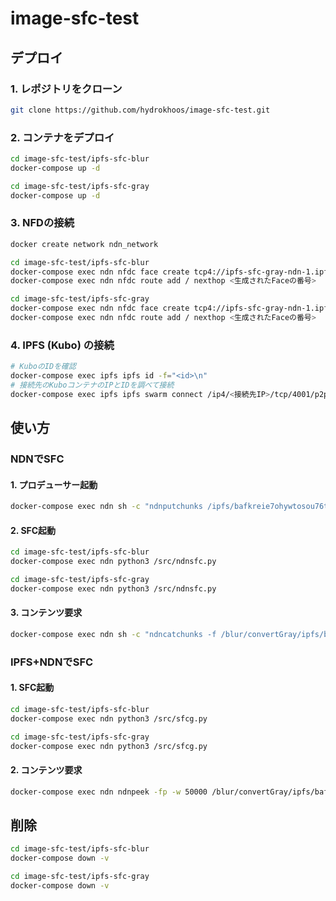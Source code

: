 # image-sfc-test

## デプロイ
### 1. レポジトリをクローン
```sh
git clone https://github.com/hydrokhoos/image-sfc-test.git
```

### 2. コンテナをデプロイ
```sh
cd image-sfc-test/ipfs-sfc-blur
docker-compose up -d
```
```sh
cd image-sfc-test/ipfs-sfc-gray
docker-compose up -d
```

### 3. NFDの接続
```sh
docker create network ndn_network
```
```sh
cd image-sfc-test/ipfs-sfc-blur
docker-compose exec ndn nfdc face create tcp4://ipfs-sfc-gray-ndn-1.ipfs_network
docker-compose exec ndn nfdc route add / nexthop <生成されたFaceの番号>
```
```sh
cd image-sfc-test/ipfs-sfc-gray
docker-compose exec ndn nfdc face create tcp4://ipfs-sfc-gray-ndn-1.ipfs_network
docker-compose exec ndn nfdc route add / nexthop <生成されたFaceの番号>
```

### 4. IPFS (Kubo) の接続
```sh
# KuboのIDを確認
docker-compose exec ipfs ipfs id -f="<id>\n"
# 接続先のKuboコンテナのIPとIDを調べて接続
docker-compose exec ipfs ipfs swarm connect /ip4/<接続先IP>/tcp/4001/p2p/<接続先ID>
```

## 使い方
### NDNでSFC
#### 1. プロデューサー起動
```sh
docker-compose exec ndn sh -c "ndnputchunks /ipfs/bafkreie7ohywtosou76tasm7j63yigtzxe7d5zqus4zu3j6oltvgtibeom < /src/bafkreie7ohywtosou76tasm7j63yigtzxe7d5zqus4zu3j6oltvgtibeom.jpg"
```
#### 2. SFC起動
```sh
cd image-sfc-test/ipfs-sfc-blur
docker-compose exec ndn python3 /src/ndnsfc.py

cd image-sfc-test/ipfs-sfc-gray
docker-compose exec ndn python3 /src/ndnsfc.py
```

#### 3. コンテンツ要求
```sh
docker-compose exec ndn sh -c "ndncatchunks -f /blur/convertGray/ipfs/bafkreie7ohywtosou76tasm7j63yigtzxe7d5zqus4zu3j6oltvgtibeom > /src/result.jpg"
```

### IPFS+NDNでSFC
#### 1. SFC起動
```sh
cd image-sfc-test/ipfs-sfc-blur
docker-compose exec ndn python3 /src/sfcg.py

cd image-sfc-test/ipfs-sfc-gray
docker-compose exec ndn python3 /src/sfcg.py
```

#### 2. コンテンツ要求
```sh
docker-compose exec ndn ndnpeek -fp -w 50000 /blur/convertGray/ipfs/bafkreie7ohywtosou76tasm7j63yigtzxe7d5zqus4zu3j6oltvgtibeom
```

## 削除
```sh
cd image-sfc-test/ipfs-sfc-blur
docker-compose down -v
```
```sh
cd image-sfc-test/ipfs-sfc-gray
docker-compose down -v
